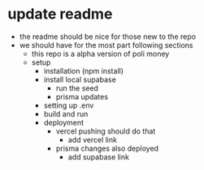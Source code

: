 # update readme
- the readme should be nice for those new to the repo
- we should have for the most part following sections
    - this repo is a alpha version of poli money
    - setup
        - installation (npm install)
        - install local supabase
            - run the seed
            - prisma updates
        - setting up .env
        - build and run
        - deployment
            - vercel pushing should do that
                - add vercel link
            - prisma changes also deployed
                - add supabase link

